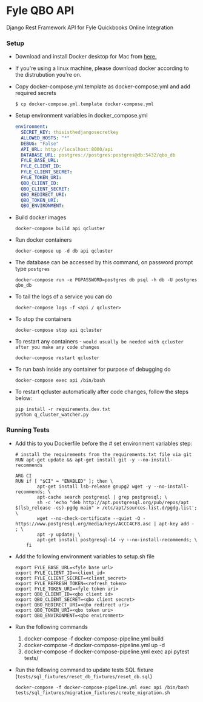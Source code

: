 # Fyle QBO API
Django Rest Framework API for Fyle Quickbooks Online Integration


### Setup

* Download and install Docker desktop for Mac from [here.](https://www.docker.com/products/docker-desktop)

* If you're using a linux machine, please download docker according to the distrubution you're on.

* Copy docker-compose.yml.template as docker-compose.yml and add required secrets

    ```
    $ cp docker-compose.yml.template docker-compose.yml
    ```
  
* Setup environment variables in docker_compose.yml

    ```yaml
    environment:
      SECRET_KEY: thisisthedjangosecretkey
      ALLOWED_HOSTS: "*"
      DEBUG: "False"
      API_URL: http://localhost:8000/api
      DATABASE_URL: postgres://postgres:postgres@db:5432/qbo_db
      FYLE_BASE_URL:
      FYLE_CLIENT_ID:
      FYLE_CLIENT_SECRET:
      FYLE_TOKEN_URI:
      QBO_CLIENT_ID:
      QBO_CLIENT_SECRET:
      QBO_REDIRECT_URI:
      QBO_TOKEN_URI:
      QBO_ENVIRONMENT:
   ```
  
* Build docker images

    ```
    docker-compose build api qcluster
    ```

* Run docker containers

    ```
    docker-compose up -d db api qcluster
    ```

* The database can be accessed by this command, on password prompt type `postgres`

    ```
    docker-compose run -e PGPASSWORD=postgres db psql -h db -U postgres qbo_db
    ```

* To tail the logs of a service you can do
    
    ```
    docker-compose logs -f <api / qcluster>
    ```

* To stop the containers

    ```
    docker-compose stop api qcluster
    ```

* To restart any containers - `would usually be needed with qcluster after you make any code changes`

    ```
    docker-compose restart qcluster
    ```

* To run bash inside any container for purpose of debugging do

    ```
    docker-compose exec api /bin/bash
    ```

* To restart qcluster automatically after code changes, follow the steps below:

    ```
    pip install -r requirements.dev.txt
    python q_cluster_watcher.py
    ```
### Running Tests

* Add this to you Dockerfile before the # set environment variables step:
    ```
    # install the requirements from the requirements.txt file via git
    RUN apt-get update && apt-get install git -y --no-install-recommends

    ARG CI
    RUN if [ "$CI" = "ENABLED" ]; then \
            apt-get install lsb-release gnupg2 wget -y --no-install-recommends; \
            apt-cache search postgresql | grep postgresql; \
            sh -c 'echo "deb http://apt.postgresql.org/pub/repos/apt $(lsb_release -cs)-pgdg main" > /etc/apt/sources.list.d/pgdg.list'; \
            wget --no-check-certificate --quiet -O - https://www.postgresql.org/media/keys/ACCC4CF8.asc | apt-key add - ; \
            apt -y update; \
            apt-get install postgresql-14 -y --no-install-recommends; \
        fi
    ```
* Add the following environment variables to setup.sh file

    ```
    export FYLE_BASE_URL=<fyle base url>
    export FYLE_CLIENT_ID=<client_id>
    export FYLE_CLIENT_SECRET=<client_secret>
    export FYLE_REFRESH_TOKEN=<refresh_token>
    export FYLE_TOKEN_URI=<fyle token uri>
    export QBO_CLIENT_ID=<qbo client id>
    export QBO_CLIENT_SECRET=<qbo client secret>
    export QBO_REDIRECT_URI=<qbo redirect uri>
    export QBO_TOKEN_URI=<qbo token uri>
    export QBO_ENVIRONMENT=<qbo environment>
    ```
* Run the following commands

    1. docker-compose -f docker-compose-pipeline.yml build
    2. docker-compose -f docker-compose-pipeline.yml up -d
    3. docker-compose -f docker-compose-pipeline.yml exec api pytest tests/

* Run the following command to update tests SQL fixture (`tests/sql_fixtures/reset_db_fixtures/reset_db.sql`)
    ```
    docker-compose -f docker-compose-pipeline.yml exec api /bin/bash tests/sql_fixtures/migration_fixtures/create_migration.sh 
    ```

